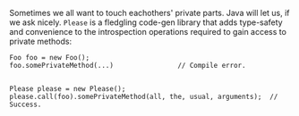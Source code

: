 Sometimes we all want to touch eachothers' private parts. Java will let us, if we ask nicely. `Please` is a fledgling code-gen library that adds type-safety and convenience to the introspection operations required to gain access to private methods:

    Foo foo = new Foo(); 
    foo.somePrivateMethod(...)                // Compile error.

    
    Please please = new Please();
    please.call(foo).somePrivateMethod(all, the, usual, arguments);  // Success.

